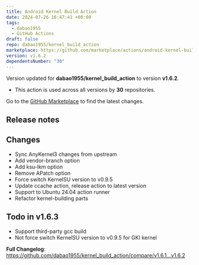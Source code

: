 ```yaml
---
title: Android Kernel Build Action
date: 2024-07-26 16:47:41 +00:00
tags:
  - dabao1955
  - GitHub Actions
draft: false
repo: dabao1955/kernel_build_action
marketplace: https://github.com/marketplace/actions/android-kernel-build-action
version: v1.6.2
dependentsNumber: "30"
---
```



Version updated for **dabao1955/kernel_build_action** to version **v1.6.2**.
- This action is used across all versions by **30** repositories.

Go to the [GitHub Marketplace](https://github.com/marketplace/actions/android-kernel-build-action) to find the latest changes.

## Release notes

## Changes
- Sync AnyKernel3 changes from upstream
- Add vendor-branch option
- Add ksu-lkm option
- Remove APatch option
- Force switch KernelSU version to v0.9.5
- Update ccache action, release action to latest version
- Support to Ubuntu 24.04 action runner
- Refactor kernel-building parts

## Todo in v1.6.3
- Support third-party gcc build
- Not force switch KernelSU version to v0.9.5 for GKI kernel

**Full Changelog**: https://github.com/dabao1955/kernel_build_action/compare/v1.6.1...v1.6.2
